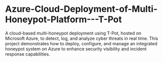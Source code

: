 # Azure-Cloud-Deployment-of-Multi-Honeypot-Platform---T-Pot
A cloud-based multi-honeypot deployment using T-Pot, hosted on Microsoft Azure, to detect, log, and analyze cyber threats in real time. This project demonstrates how to deploy, configure, and manage an integrated honeypot system on Azure to enhance security visibility and incident response capabilities.

